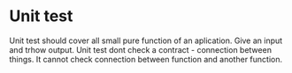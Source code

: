 # Unit test 
Unit test should cover all small pure function of an aplication. Give an input and trhow output.
Unit test dont check a contract - connection between things. 
It cannot check connection between function and another function. 
